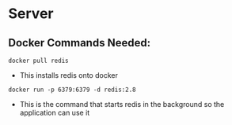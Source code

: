 # Server


## Docker Commands Needed:
`docker pull redis`
- This installs redis onto docker<br>

`docker run -p 6379:6379 -d redis:2.8`
- This is the command that starts redis in the background so the application can use it
